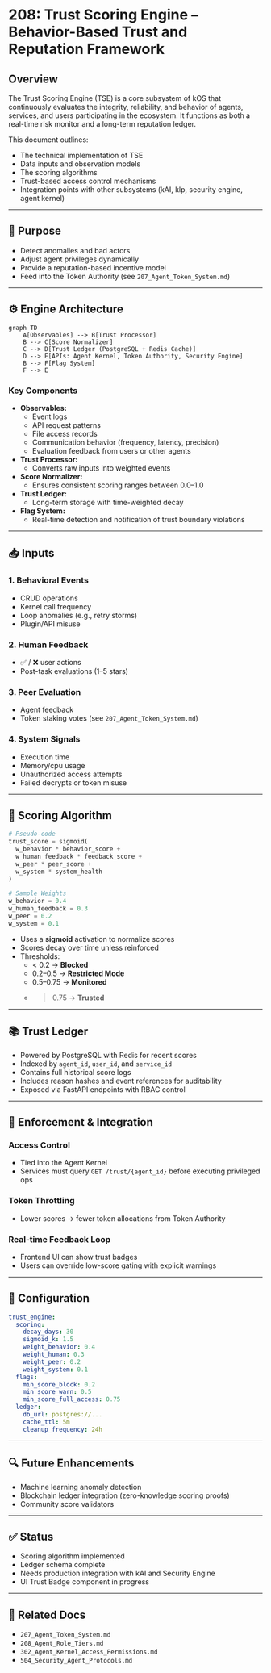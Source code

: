 # 208: Trust Scoring Engine – Behavior-Based Trust and Reputation Framework

## Overview

The Trust Scoring Engine (TSE) is a core subsystem of kOS that continuously evaluates the integrity, reliability, and behavior of agents, services, and users participating in the ecosystem. It functions as both a real-time risk monitor and a long-term reputation ledger.

This document outlines:

- The technical implementation of TSE
- Data inputs and observation models
- The scoring algorithms
- Trust-based access control mechanisms
- Integration points with other subsystems (kAI, klp, security engine, agent kernel)

---

## 🧠 Purpose

- Detect anomalies and bad actors
- Adjust agent privileges dynamically
- Provide a reputation-based incentive model
- Feed into the Token Authority (see `207_Agent_Token_System.md`)

---

## ⚙️ Engine Architecture

```mermaid
graph TD
    A[Observables] --> B[Trust Processor]
    B --> C[Score Normalizer]
    C --> D[Trust Ledger (PostgreSQL + Redis Cache)]
    D --> E[APIs: Agent Kernel, Token Authority, Security Engine]
    B --> F[Flag System]
    F --> E
```

### Key Components

- **Observables:**
  - Event logs
  - API request patterns
  - File access records
  - Communication behavior (frequency, latency, precision)
  - Evaluation feedback from users or other agents
- **Trust Processor:**
  - Converts raw inputs into weighted events
- **Score Normalizer:**
  - Ensures consistent scoring ranges between 0.0–1.0
- **Trust Ledger:**
  - Long-term storage with time-weighted decay
- **Flag System:**
  - Real-time detection and notification of trust boundary violations

---

## 📥 Inputs

### 1. **Behavioral Events**

- CRUD operations
- Kernel call frequency
- Loop anomalies (e.g., retry storms)
- Plugin/API misuse

### 2. **Human Feedback**

- ✅ / ❌ user actions
- Post-task evaluations (1–5 stars)

### 3. **Peer Evaluation**

- Agent feedback
- Token staking votes (see `207_Agent_Token_System.md`)

### 4. **System Signals**

- Execution time
- Memory/cpu usage
- Unauthorized access attempts
- Failed decrypts or token misuse

---

## 🧮 Scoring Algorithm

```python
# Pseudo-code
trust_score = sigmoid(
  w_behavior * behavior_score +
  w_human_feedback * feedback_score +
  w_peer * peer_score +
  w_system * system_health
)

# Sample Weights
w_behavior = 0.4
w_human_feedback = 0.3
w_peer = 0.2
w_system = 0.1
```

- Uses a **sigmoid** activation to normalize scores
- Scores decay over time unless reinforced
- Thresholds:
  - < 0.2 → **Blocked**
  - 0.2–0.5 → **Restricted Mode**
  - 0.5–0.75 → **Monitored**
  -
    > 0.75 → **Trusted**

---

## 📚 Trust Ledger

- Powered by PostgreSQL with Redis for recent scores
- Indexed by `agent_id`, `user_id`, and `service_id`
- Contains full historical score logs
- Includes reason hashes and event references for auditability
- Exposed via FastAPI endpoints with RBAC control

---

## 🔐 Enforcement & Integration

### Access Control

- Tied into the Agent Kernel
- Services must query `GET /trust/{agent_id}` before executing privileged ops

### Token Throttling

- Lower scores → fewer token allocations from Token Authority

### Real-time Feedback Loop

- Frontend UI can show trust badges
- Users can override low-score gating with explicit warnings

---

## 🔄 Configuration

```yaml
trust_engine:
  scoring:
    decay_days: 30
    sigmoid_k: 1.5
    weight_behavior: 0.4
    weight_human: 0.3
    weight_peer: 0.2
    weight_system: 0.1
  flags:
    min_score_block: 0.2
    min_score_warn: 0.5
    min_score_full_access: 0.75
  ledger:
    db_url: postgres://...
    cache_ttl: 5m
    cleanup_frequency: 24h
```

---

## 🔍 Future Enhancements

- Machine learning anomaly detection
- Blockchain ledger integration (zero-knowledge scoring proofs)
- Community score validators

---

## ✅ Status

- Scoring algorithm implemented
- Ledger schema complete
- Needs production integration with kAI and Security Engine
- UI Trust Badge component in progress

---

## 📎 Related Docs

- `207_Agent_Token_System.md`
- `208_Agent_Role_Tiers.md`
- `302_Agent_Kernel_Access_Permissions.md`
- `504_Security_Agent_Protocols.md`


